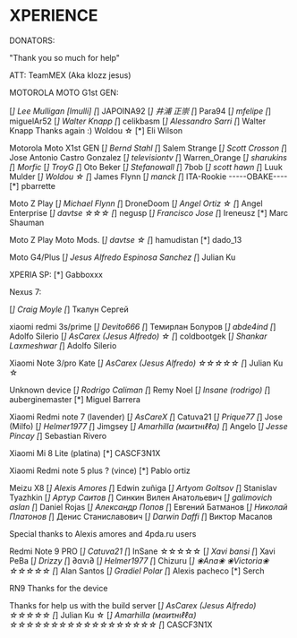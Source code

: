 XPERIENCE 
=========

DONATORS:

"Thank you so much for help"

ATT: TeamMEX (Aka klozz jesus)

MOTOROLA MOTO G1st GEN:

[*] Lee Mulligan [lmulli]
[*] JAPOINA92
[*] 井浦 正崇
[*] Para94
[*] mfelipe
[*] miguelAr52
[*] Walter Knapp 
[*] celikbasm
[*] Alessandro Sarri
[*] Walter Knapp Thanks again :) Woldou ☆
[*] Eli Wilson

Motorola Moto X1st GEN
[*] Bernd Stahl
[*] Salem Strange
[*] Scott Crosson
[*] Jose Antonio Castro Gonzalez
[*] televisiontv
[*] Warren_Orange
[*] sharukins
[*] _Morfic_
[*] TroyG
[*] Oto Beker
[*] Stefanowall
[*] 7bob
[*] scott hawn
[*] Luuk Mulder
[*] Woldou ☆
[*] James Flynn
[*] manck
[*] ITA-Rookie
-----OBAKE----
[*] pbarrette

Moto Z Play
[*] Michael Flynn
[*] DroneDoom
[*] Angel Ortiz ☆
[*] Angel Enterprise
[*] davtse ☆☆☆
[*] negusp
[*] Francisco Jose
[*] Ireneusz
[*] Marc Shauman

Moto Z Play Moto Mods.
[*] davtse ☆
[*] hamudistan
[*] dado_13

Moto G4/Plus
[*] Jesus Alfredo Espinosa Sanchez
[*] Julian Ku

XPERIA SP:
[*] Gabboxxx

Nexus 7:

[*] Craig Moyle
[*] Ткалун Сергей

xiaomi redmi 3s/prime
[*] Devito666
[*] Темирлан Болуров
[*] abde4ind
[*] Adolfo Silerio
[*] AsCarex (Jesus Alfredo) ☆
[*] coldbootgek
[*] Shankar Laxmeshwar
[*] Adolfo Silerio

Xiaomi Note 3/pro Kate
[*] AsCarex (Jesus Alfredo) ☆☆☆☆☆
[*] Julian Ku ☆

Unknown device
[*] Rodrigo Caliman
[*] Remy Noel
[*] Insane (rodrigo)
[*] auberginemaster 
[*] Miguel Barrera

Xiaomi Redmi note 7 (lavender)
[*] AsCareX
[*] Catuva21
[*] Prique77
[*] Jose (Milfo)
[*] Helmer1977
[*] Jimgsey
[*] Amarhilla (мαиτнιℓℓα)
[*] Angelo
[*] Jesse Pincay
[*] Sebastian Rivero

Xiaomi Mi 8 Lite (platina)
[*] CASCF3N1X

Xiaomi Redmi note 5 plus ? (vince)
[*] Pablo ortiz

Meizu X8
[*] Alexis Amores
[*] Edwin zuñiga
[*] Artyom Goltsov
[*] Stanislav Tyazhkin
[*] Артур Саитов
[*] Синкин Вилен Анатольевич
[*] galimovich aslan
[*] Daniel Rojas
[*] Александр Попов
[*] Евгений Батманов
[*] Николай Платонов
[*] Денис Станиславович
[*] Darwin Daffi
[*] Виктор Масалов

Special thanks to Alexis amores and 4pda.ru users


Redmi Note 9 PRO
[*] Catuva21
[*] InSane ☆☆☆☆☆
[*] Xavi bansi
[*] Xavi PeBa
[*] Drizzy
[*] ∂αѵเ∂
[*] Helmer1977
[*] Chizuru
[*] ❀Ana❀ ❀Victoria❀ ☆☆☆☆☆
[*] Alan Santos
[*] Gradiel Polar
[*] Alexis pacheco
[*] Serch

RN9 Thanks for the device

Thanks for help us with the build server
[*] AsCarex (Jesus Alfredo) ☆☆☆☆☆
[*] Julian Ku ☆
[*] Amarhilla (мαиτнιℓℓα) ☆☆☆☆☆☆☆☆☆☆☆☆☆☆☆☆☆☆
[*] CASCF3N1X
